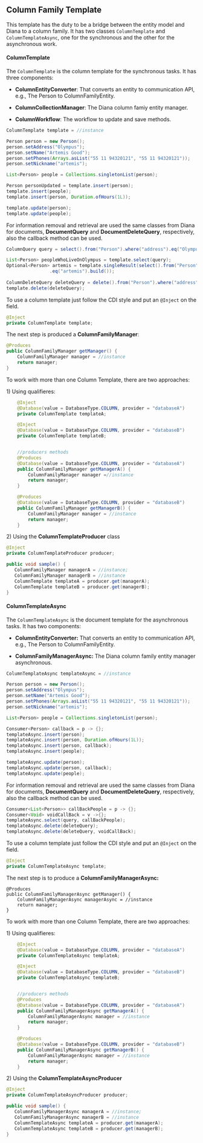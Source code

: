 ## Column Family Template

This template has the duty to be a bridge between the entity model and Diana to a column family. It has two classes `ColumnTemplate` and `ColumnTemplateAsync`, one for the synchronous and the other for the asynchronous work.

#### ColumnTemplate

The `ColumnTemplate` is the column template for the synchronous tasks. It has three components:

* **ColumnEntityConverter**: That converts an entity to communication API, e.g., The Person to ColumnFamilyEntity.

* **ColumnCollectionManager**: The Diana column famiy entity manager.

* **ColumnWorkflow**: The workflow to update and save methods.

```java
ColumnTemplate template = //instance

Person person = new Person();
person.setAddress("Olympus");
person.setName("Artemis Good");
person.setPhones(Arrays.asList("55 11 94320121", "55 11 94320121"));
person.setNickname("artemis");

List<Person> people = Collections.singletonList(person);

Person personUpdated = template.insert(person);
template.insert(people);
template.insert(person, Duration.ofHours(1L));

template.update(person);
template.update(people);
```

For information removal and retrieval are used the same classes from Diana for documents,  **DocumentQuery** and **DocumentDeleteQuery**, respectively, also the callback method can be used.


```java
ColumnQuery query = select().from("Person").where("address").eq("Olympus").build()

List<Person> peopleWhoLiveOnOlympus = template.select(query);
Optional<Person> artemis = template.singleResult(select().from("Person").where("nickname")
                .eq("artemis").build());
                
ColumnDeleteQuery deleteQuery = delete().from("Person").where("address").eq("Olympus").build()
template.delete(deleteQuery);
```

To use a column template just follow the CDI style and put an `@Inject` on the field.

```java
@Inject
private ColumnTemplate template;
```

The next step is produced a **ColumnFamilyManager**:

```java
@Produces
public ColumnFamilyManager getManager() {
    ColumnFamilyManager manager = //instance
    return manager;
}
```

To work with more than one Column Template, there are two approaches:

1\) Using qualifieres:

```java
    @Inject
    @Database(value = DatabaseType.COLUMN, provider = "databaseA")
    private ColumnTemplate templateA;

    @Inject
    @Database(value = DatabaseType.COLUMN, provider = "databaseB")
    private ColumnTemplate templateB;


    //producers methods
    @Produces
    @Database(value = DatabaseType.COLUMN, provider = "databaseA")
    public ColumnFamilyManager getManagerA() {
        ColumnFamilyManager manager =//instance
        return manager;
    }

    @Produces
    @Database(value = DatabaseType.COLUMN, provider = "databaseB")
    public ColumnFamilyManager getManagerB() {
        ColumnFamilyManager manager = //instance
        return manager;
    }
```

2\)  Using the **ColumnTemplateProducer** class

```java
@Inject
private ColumnTemplateProducer producer;

public void sample() {
   ColumnFamilyManager managerA = //instance;
   ColumnFamilyManager managerB = //instance
   ColumnTemplate templateA = producer.get(managerA);
   ColumnTemplate templateB = producer.get(managerB);
}
```

#### ColumnTemplateAsync


The `ColumnTemplateAsync` is the document template for the asynchronous tasks. It has two components:

* **ColumnEntityConverter:** That converts an entity to communication API, e.g., The Person to ColumnFamilyEntity.

* **ColumnFamilyManagerAsync:** The Diana column family entity manager asynchronous.


```java
ColumnTemplateAsync templateAsync = //instance

Person person = new Person();
person.setAddress("Olympus");
person.setName("Artemis Good");
person.setPhones(Arrays.asList("55 11 94320121", "55 11 94320121"));
person.setNickname("artemis");

List<Person> people = Collections.singletonList(person);

Consumer<Person> callback = p -> {};
templateAsync.insert(person);
templateAsync.insert(person, Duration.ofHours(1L));
templateAsync.insert(person, callback);
templateAsync.insert(people);

templateAsync.update(person);
templateAsync.update(person, callback);
templateAsync.update(people);
```

For information removal and retrieval are used the same classes from Diana for documents,  **DocumentQuery** and **DocumentDeleteQuery**, respectively, also the callback method can be used.


```java
Consumer<List<Person>> callBackPeople = p -> {};
Consumer<Void> voidCallBack = v ->{};
templateAsync.select(query, callBackPeople);
templateAsync.delete(deleteQuery);
templateAsync.delete(deleteQuery, voidCallBack);
```

To use a column template just follow the CDI style and put an `@Inject` on the field.

```java
@Inject
private ColumnTemplateAsync template;
```


The next step is to produce a **ColumnFamilyManagerAsync:**

```
@Produces
public ColumnFamilyManagerAsync getManager() {
    ColumnFamilyManagerAsync managerAsync = //instance
    return manager;
}
```

To work with more than one Column Template, there are two approaches:

1\) Using qualifieres:

```java
    @Inject
    @Database(value = DatabaseType.COLUMN, provider = "databaseA")
    private ColumnTemplateAsync templateA;

    @Inject
    @Database(value = DatabaseType.COLUMN, provider = "databaseB")
    private ColumnTemplateAsync templateB;


    //producers methods
    @Produces
    @Database(value = DatabaseType.COLUMN, provider = "databaseA")
    public ColumnFamilyManagerAsync getManagerA() {
        ColumnFamilyManagerAsync manager = //instance
        return manager;
    }

    @Produces
    @Database(value = DatabaseType.COLUMN, provider = "databaseB")
    public ColumnFamilyManagerAsync getManagerB() {
        ColumnFamilyManagerAsync manager = //instance
        return manager;
    }
```

2\) Using the  **ColumnTemplateAsyncProducer**

```java
@Inject
private ColumnTemplateAsyncProducer producer;

public void sample() {
   ColumnFamilyManagerAsync managerA = //instance;
   ColumnFamilyManagerAsync managerB = //instance
   ColumnTemplateAsync templateA = producer.get(managerA);
   ColumnTemplateAsync templateB = producer.get(managerB);
}
```
